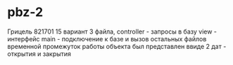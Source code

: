 # pbz-2
Грицель 821701 15 вариант
3 файла, controller - запросы в базу
view - интерфейс
main - подключение к базе и вызов остальных файлов
временной промежуток работы объекта был представлен ввиде 2 дат - открытия и закрытия
